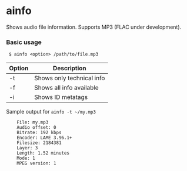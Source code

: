 # ainfo
Shows audio file information. Supports MP3 (FLAC under development).

### Basic usage

```
 $ ainfo <option> /path/to/file.mp3
```

| Option | Description |
|--------|-------------|
| -t     | Shows only technical info |
| -f     | Shows all info available |
| -i     | Shows ID metatags |

Sample output for `ainfo -t ~/my.mp3`


```
    File: my.mp3
    Audio offset: 0
    Bitrate: 192 kbps
    Encoder: LAME 3.96.1+
    Filesize: 2184381
    Layer: 3
    Length: 1.52 minutes
    Mode: 1
    MPEG version: 1
```
